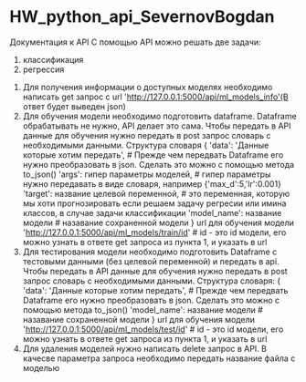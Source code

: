 # HW_python_api_SevernovBogdan
Документация к API
С помощью API можно решать две задачи:
1) классификация
2) регрессия 
1. Для получения информации о доступных моделях необходимо написать get запрос c url 'http://127.0.0.1:5000/api/ml_models_info'(В ответ будет выведен json)
2. Для обучения модели необходимо подготовить dataframe. Dataframe обрабатывать не нужно, API делает это сама.
Чтобы передать в API данные для обучения нужно передать в post запрос словарь с необходимыми данными.
Структура словаря
{
'data': 'Данные которые хотим передать', # Прежде чем передвать Dataframe его нужно преобразовать в json. Сделать это можно с помощью метода to_json()
'args': гипер параметры моделей, # гипер параметры нужно передавать в виде словаря, например {'max_d':5,'lr':0.001}
'target': название целевой переменной, # это переменная, которую мы хоти прогнозировать если решаем задачу регресии или имина классов, в случае задачи классификации
'model_name': название модели # назавание сохраненной модели
}
url для обучения модели 'http://127.0.0.1:5000/api/ml_models/train/id' # id - это id модели, его можно узнать в ответе get запроса из пункта 1, и указать в url
3. Для тестирования модели необходимо подготовить Dataframe с тестовыми данными (без целевой переменной) и передать в api.
Чтобы передать в API данные для обучения нужно передать в post запрос словарь с необходимыми данными.
Структура словаря:
{
'data': 'Данные которые хотим передать', # Прежде чем передвать Dataframe его нужно преобразовать в json. Сделать это можно с помощью метода to_json()
'model_name': название модели # назавание сохраненной модели
}
url для обучения модели 'http://127.0.0.1:5000/api/ml_models/test/id' # id - это id модели, его можно узнать в ответе get запроса из пункта 1, и указать в url
4. Для удаления моделей нужно написать delete запрос в API. В качесве параметра запроса необходимо передать название файла с моделью
